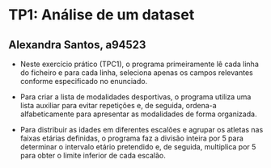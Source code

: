 # TP1: Análise de um dataset 

## Alexandra Santos, a94523

* Neste exercício prático (TPC1), o programa primeiramente lê cada linha do ficheiro e para cada linha, seleciona apenas os campos relevantes conforme especificado no enunciado.

* Para criar a lista de modalidades desportivas, o programa utiliza uma lista auxiliar para evitar repetições e, de seguida, ordena-a alfabeticamente para apresentar as modalidades de forma organizada.

* Para distribuir as idades em diferentes escalões e agrupar os atletas nas faixas etárias definidas, o programa faz a divisão inteira por 5 para determinar o intervalo etário pretendido e, de seguida, multiplica por 5 para obter o limite inferior de cada escalão.






